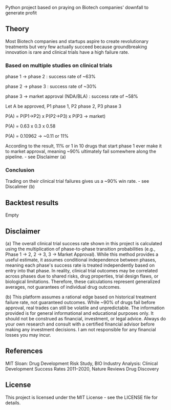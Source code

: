 Python project based on praying on Biotech companies' downfall to generate profit

## Theory

Most Biotech companies and startups aspire to create revolutionary treatments but very few actually succeed because groundbreaking innovation is rare and clinical trials have a high failure rate.

### Based on multiple studies on clinical trials

phase 1 -> phase 2 : success rate of ~63%

phase 2 -> phase 3 : success rate of ~30%

phase 3 -> market approval (NDA/BLA) : success rate of ~58%

Let A be approved, P1 phase 1, P2 phase 2, P3 phase 3

P(A) = P(P1->P2) x P(P2->P3) x P(P3 -> market)

P(A) = 0.63 x 0.3 x 0.58

P(A) = 0.10962 -> ~0.11 or 11%

According to the result, 11% or 1 in 10 drugs that start phase 1 ever make it to market approval, meaning ~90% ultimately fail somewhere along the pipeline. - see Disclaimer (a)

### Conclusion

Trading on their clinical trial failures gives us a ~90% win rate. - see Discalimer (b)


## Backtest results
Empty

## Disclaimer

(a) The overall clinical trial success rate shown in this project is calculated using the multiplication of phase-to-phase transition probabilities (e.g., Phase 1 → 2, 2 → 3, 3 → Market Approval). While this method provides a useful estimate, it assumes conditional independence between phases, meaning each phase's success rate is treated independently based on entry into that phase. In reality, clinical trial outcomes may be correlated across phases due to shared risks, drug properties, trial design flaws, or biological limitations. Therefore, these calculations represent generalized averages, not guarantees of individual drug outcomes.

(b) This platform assumes a rational edge based on historical treatment failure rate, not guaranteed outcomes. While ~90% of drugs fail before approval, real trades can still be volatile and unpredictable. The information provided is for general informational and educational purposes only. It should not be construed as financial, investment, or legal advice. Always do your own research and consult with a certified financial advisor before making any investment decisions. I am not responsible for any financial losses you may incur.

## References
MIT Sloan: Drug Development Risk Study, BIO Industry Analysis: Clinical Development Success Rates 2011–2020, Nature Reviews Drug Discovery

## License

This project is licensed under the MIT License - see the LICENSE file for details.
